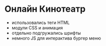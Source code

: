 # Онлайн Кинотеатр
- использовались теги HTML 
- модули CSS и анимация 
- отдельно подгружались шрифты
- немного JS для интерактива бургер меню 
